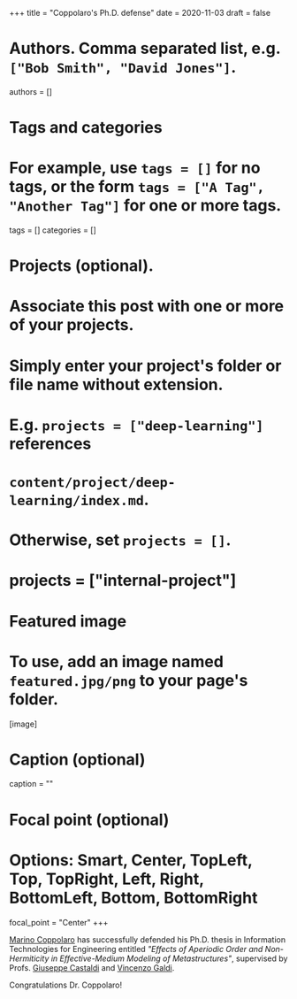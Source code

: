 +++
title = "Coppolaro's Ph.D. defense"
date = 2020-11-03
draft = false

# Authors. Comma separated list, e.g. `["Bob Smith", "David Jones"]`.
authors = []

# Tags and categories
# For example, use `tags = []` for no tags, or the form `tags = ["A Tag", "Another Tag"]` for one or more tags.
tags = []
categories = []

# Projects (optional).
#   Associate this post with one or more of your projects.
#   Simply enter your project's folder or file name without extension.
#   E.g. `projects = ["deep-learning"]` references
#   `content/project/deep-learning/index.md`.
#   Otherwise, set `projects = []`.
# projects = ["internal-project"]

# Featured image
# To use, add an image named `featured.jpg/png` to your page's folder.
[image]
  # Caption (optional)
  caption = ""

  # Focal point (optional)
  # Options: Smart, Center, TopLeft, Top, TopRight, Left, Right, BottomLeft, Bottom, BottomRight
  focal_point = "Center"
+++

[Marino Coppolaro] has successfully defended his Ph.D. thesis
in Information Technologies for Engineering
entitled
*"Effects of Aperiodic Order and Non-Hermiticity in Effective-Medium Modeling of Metastructures"*,
supervised by Profs. [Giuseppe Castaldi](/author/giuseppe-castaldi)
and [Vincenzo Galdi](/author/vincenzo-galdi).

Congratulations Dr. Coppolaro!

[Marino Coppolaro]: /author/marino-coppolaro

